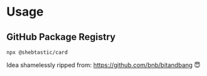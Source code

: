 # Usage

## GitHub Package Registry

```
npx @shebtastic/card
```

Idea shamelessly ripped from: https://github.com/bnb/bitandbang 😇
